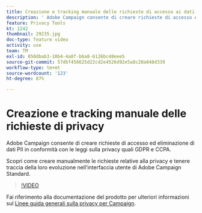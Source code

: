 ```yaml
---
title: Creazione e tracking manuale delle richieste di accesso ai dati personali tramite l’interfaccia utente di Adobe Campaign
description: ' Adobe Campaign consente di creare richieste di accesso ed eliminazione di dati PII in conformità con le leggi sulla privacy quali GDPR e CCPA. Scopri come creare manualmente le richieste relative alla privacy e tenere traccia della loro evoluzione nell’interfaccia utente di Adobe Campaign Standard.'
feature: Privacy Tools
kt: 1242
thumbnail: 29235.jpg
doc-type: feature video
activity: use
team: TM
exl-id: 850dbab3-10b4-4a8f-b6a8-6126bc48eee5
source-git-commit: 57dbf456625d22cd2e4526d92e5a8c20a048d339
workflow-type: tm+mt
source-wordcount: '123'
ht-degree: 87%

---
```


# Creazione e tracking manuale delle richieste di privacy

 Adobe Campaign consente di creare richieste di accesso ed eliminazione di dati PII in conformità con le leggi sulla privacy quali GDPR e CCPA.

Scopri come creare manualmente le richieste relative alla privacy e tenere traccia della loro evoluzione nell’interfaccia utente di Adobe Campaign Standard.

>[!VIDEO](https://video.tv.adobe.com/v/29235?quality=12)

Fai riferimento alla documentazione del prodotto per ulteriori informazioni sul [Linee guida generali sulla privacy per Campaign](https://experienceleague.adobe.com/docs/campaign-standard/using/getting-started/privacy/privacy-management.html?lang=it).
